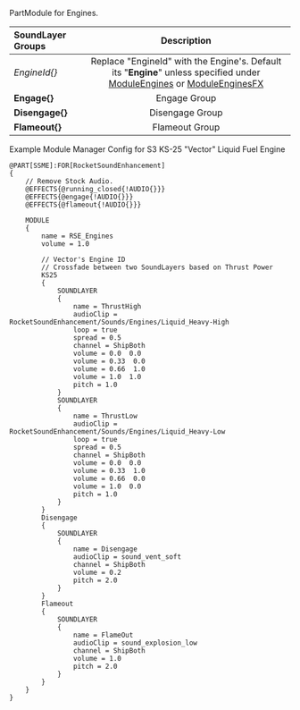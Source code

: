PartModule for Engines. 

| SoundLayer Groups | Description | 
| :------------- | :----------: |
| *EngineId{}* | Replace "EngineId" with the Engine's. Default its "**Engine**" unless specified under [ModuleEngines](https://wiki.kerbalspaceprogram.com/wiki/Module#ModuleEngines) or [ModuleEnginesFX](https://wiki.kerbalspaceprogram.com/wiki/Module#ModuleEnginesFX) |
| **Engage{}** | Engage Group |
| **Disengage{}** | Disengage Group |
| **Flameout{}** | Flameout Group |

Example Module Manager Config for S3 KS-25 "Vector" Liquid Fuel Engine

	@PART[SSME]:FOR[RocketSoundEnhancement]
	{
		// Remove Stock Audio.
		@EFFECTS{@running_closed{!AUDIO{}}}
		@EFFECTS{@engage{!AUDIO{}}}
		@EFFECTS{@flameout{!AUDIO{}}}
		
		MODULE
		{
			name = RSE_Engines
			volume = 1.0
			
			// Vector's Engine ID
			// Crossfade between two SoundLayers based on Thrust Power
			KS25
			{
				SOUNDLAYER
				{
					name = ThrustHigh
					audioClip = RocketSoundEnhancement/Sounds/Engines/Liquid_Heavy-High
					loop = true
					spread = 0.5
					channel = ShipBoth
					volume = 0.0  0.0
					volume = 0.33  0.0
					volume = 0.66  1.0
					volume = 1.0  1.0
					pitch = 1.0
				}
				SOUNDLAYER
				{
					name = ThrustLow
					audioClip = RocketSoundEnhancement/Sounds/Engines/Liquid_Heavy-Low
					loop = true
					spread = 0.5
					channel = ShipBoth
					volume = 0.0  0.0
					volume = 0.33  1.0
					volume = 0.66  0.0
					volume = 1.0  0.0
					pitch = 1.0
				}
			}
			Disengage
			{
				SOUNDLAYER
				{
					name = Disengage
					audioClip = sound_vent_soft
					channel = ShipBoth
					volume = 0.2
					pitch = 2.0
				}
			}
			Flameout
			{
				SOUNDLAYER
				{
					name = FlameOut
					audioClip = sound_explosion_low
					channel = ShipBoth
					volume = 1.0
					pitch = 2.0
				}
			}
		}
	}